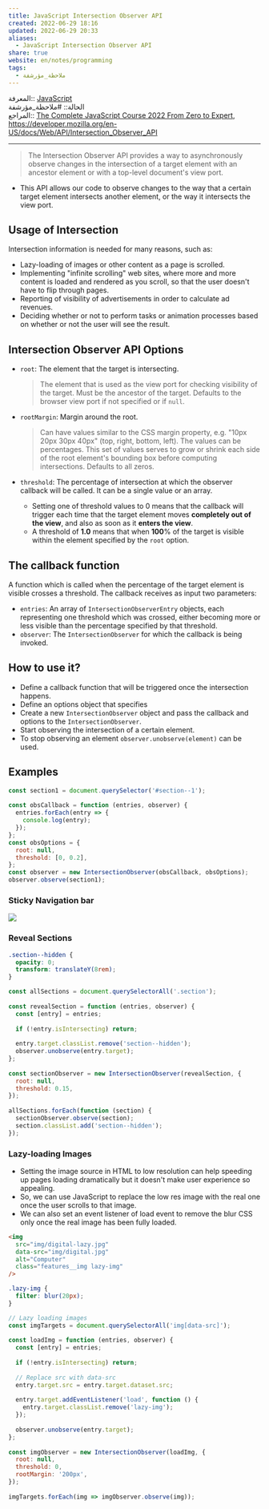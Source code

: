 ```yaml
---  
title: JavaScript Intersection Observer API  
created: 2022-06-29 18:16  
updated: 2022-06-29 20:33  
aliases:  
  - JavaScript Intersection Observer API  
share: true  
website: en/notes/programming  
tags:  
  - ملاحظة_مؤرشفة  
---  
```

  
  
المعرفة:: [JavaScript](JavaScript)  
الحالة:: #ملاحظة_مؤرشفة  
المراجع:: [The Complete JavaScript Course 2022 From Zero to Expert](The%20Complete%20JavaScript%20Course%202022%20From%20Zero%20to%20Expert), <https://developer.mozilla.org/en-US/docs/Web/API/Intersection_Observer_API>  
  
---  
  
> The Intersection Observer API provides a way to asynchronously observe changes in the intersection of a target element with an ancestor element or with a top-level document's view port.  
  
- This API allows our code to observe changes to the way that a certain target element intersects another element, or the way it intersects the view port.  
  
## Usage of Intersection  
  
Intersection information is needed for many reasons, such as:  
  
- Lazy-loading of images or other content as a page is scrolled.  
- Implementing "infinite scrolling" web sites, where more and more content is loaded and rendered as you scroll, so that the user doesn't have to flip through pages.  
- Reporting of visibility of advertisements in order to calculate ad revenues.  
- Deciding whether or not to perform tasks or animation processes based on whether or not the user will see the result.  
  
## Intersection Observer API Options  
  
- `root`: The element that the target is intersecting.  
  > The element that is used as the view port for checking visibility of the target. Must be the ancestor of the target. Defaults to the browser view port if not specified or if `null`.  
  
- `rootMargin`: Margin around the root.  
  > Can have values similar to the CSS margin property, e.g. "10px 20px 30px 40px" (top, right, bottom, left). The values can be percentages. This set of values serves to grow or shrink each side of the root element's bounding box before computing intersections. Defaults to all zeros.  
  
- `threshold`: The percentage of intersection at which the observer callback will be called. It can be a single value or an array.  
  - Setting one of threshold values to 0 means that the callback will trigger each time that the target element moves **completely out of the view**, and also as soon as it **enters the view**.  
  - A threshold of **1.0** means that when **100**% of the target is visible within the element specified by the `root` option.  
  
## The callback function  
  
A function which is called when the percentage of the target element is visible crosses a threshold. The callback receives as input two parameters:  
  
- `entries`: An array of `IntersectionObserverEntry` objects, each representing one threshold which was crossed, either becoming more or less visible than the percentage specified by that threshold.  
- `observer`: The `IntersectionObserver` for which the callback is being invoked.  
  
## How to use it?  
  
- Define a callback function that will be triggered once the intersection happens.  
- Define an options object that specifies  
- Create a new `IntersectionObserver` object and pass the callback and options to the `IntersectionObserver`.  
- Start observing the intersection of a certain element.  
- To stop observing an element `observer.unobserve(element)` can be used.  
  
## Examples  
  
```js  
const section1 = document.querySelector('#section--1');  
  
const obsCallback = function (entries, observer) {  
  entries.forEach(entry => {  
    console.log(entry);  
  });  
};  
const obsOptions = {  
  root: null,  
  threshold: [0, 0.2],  
};  
const observer = new IntersectionObserver(obsCallback, obsOptions);  
observer.observe(section1);  
```  
  
### Sticky Navigation bar  
  
![](,%20JavaScript%20Sticky%20Navigation%20bar#Using%20Intersection%20Observer%20API)  
  
### Reveal Sections  
  
```css  
.section--hidden {  
  opacity: 0;  
  transform: translateY(8rem);  
}  
```  
  
```js  
const allSections = document.querySelectorAll('.section');  
  
const revealSection = function (entries, observer) {  
  const [entry] = entries;  
  
  if (!entry.isIntersecting) return;  
  
  entry.target.classList.remove('section--hidden');  
  observer.unobserve(entry.target);  
};  
  
const sectionObserver = new IntersectionObserver(revealSection, {  
  root: null,  
  threshold: 0.15,  
});  
  
allSections.forEach(function (section) {  
  sectionObserver.observe(section);  
  section.classList.add('section--hidden');  
});  
```  
  
### Lazy-loading Images  
  
- Setting the image source in HTML to low resolution can help speeding up pages loading dramatically but it doesn't make user experience so appealing.  
- So, we can use JavaScript to replace the low res image with the real one once the user scrolls to that image.  
- We can also set an event listener of load event to remove the blur CSS only once the real image has been fully loaded.  
  
```html  
<img  
  src="img/digital-lazy.jpg"  
  data-src="img/digital.jpg"  
  alt="Computer"  
  class="features__img lazy-img"  
/>  
```  
  
```css  
.lazy-img {  
  filter: blur(20px);  
}  
```  
  
```js  
// Lazy loading images  
const imgTargets = document.querySelectorAll('img[data-src]');  
  
const loadImg = function (entries, observer) {  
  const [entry] = entries;  
  
  if (!entry.isIntersecting) return;  
  
  // Replace src with data-src  
  entry.target.src = entry.target.dataset.src;  
  
  entry.target.addEventListener('load', function () {  
    entry.target.classList.remove('lazy-img');  
  });  
  
  observer.unobserve(entry.target);  
};  
  
const imgObserver = new IntersectionObserver(loadImg, {  
  root: null,  
  threshold: 0,  
  rootMargin: '200px',  
});  
  
imgTargets.forEach(img => imgObserver.observe(img));  
```  
